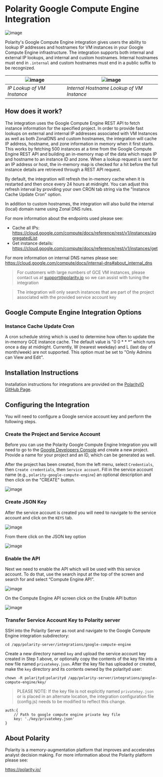 # Polarity Google Compute Engine Integration

![image](https://img.shields.io/badge/status-beta-green.svg)

Polarity's Google Compute Engine integration gives users the ability to lookup IP addresses and hostnames for VM instances in your Google Compute Engine infrastructure.  The integration supports both internal and external IP lookups, and internal and custom hostnames.  Internal hostnames must end in `.internal` and custom hostnames must end in a public suffix to be recognized.  

| ![image](./images/overlay-ip.png) | ![image](./images/overlay-host.png) |
|---|---|
|*IP Lookup of VM Instance* | *Internal Hostname Lookup of VM Instance*|

## How does it work?

The integration uses the Google Compute Engine REST API to fetch instance information for the specified project.  In order to provide fast lookups on external and internal IP addresses associated with VM Instances as well as both ZonalDNS and custom hostnames, the integration will cache IP address, hostname, and zone information in memory when it first starts.  This works by fetching 500 instances at a time from the Google Compute Engine REST API and building an in-memory map of the data which maps IP and hostname to an instance ID and zone.  When a lookup request is sent for an IP address or host, the in-memory map is checked for a hit before the full instance details are retrieved through a REST API request.

By default, the integration will refresh the in-memory cache when it is restarted and then once every 24 hours at midnight.  You can adjust this refresh interval by providing your own CRON tab string via the "Instance Cache Update Cron" option.

In addition to custom hostnames, the integration will also build the internal (local) domain name using Zonal DNS rules.

For more information about the endpoints used please see:

* Cache all IPs:  https://cloud.google.com/compute/docs/reference/rest/v1/instances/aggregatedList
* Get instance details: https://cloud.google.com/compute/docs/reference/rest/v1/instances/get

For more information on internal DNS names please see: https://cloud.google.com/compute/docs/internal-dns#about_internal_dns

> For customers with large numbers of GCE VM instances, please contact us at <a href="mailto:support@polarity.io">support@polarity.io</a> so we can assist with tuning the integration

> The integration will only search instances that are part of the project associated with the provided service account key

## Google Compute Engine Integration Options

### Instance Cache Update Cron

A cron schedule string which is used to determine how often to update the in-memory GCE instance cache.  The default value is "0 0 * * *" which runs once a day at midnight.  Currently, W (nearest weekday) and L (last day of month/week) are not supported. This option must be set to "Only Admins can View and Edit".

## Installation Instructions

Installation instructions for integrations are provided on the [PolarityIO GitHub Page](https://polarityio.github.io/).

## Configuring the Integration

You will need to configure a Google service account key and perform the following steps.

### Create the Project and Service Account

Before you can use the Polarity Google Compute Engine Integration you will need to go to the [Google Developers Console](https://console.developers.google.com/) and create a new project. Provide a name for your project and an ID, which can be generated as well.

After the project has been created, from the left menu, select `Credentials`, then `Create credentials`, then `Service account`.  Fill in the service account name (e.g., `polarity-google-compute-engine`) an optional description and then click on the "CREATE" button.

![image](images/1_create_service_account.png)

### Create JSON Key

After the service account is created you will need to navigate to the service account and click on the `KEYS` tab.  

![image](images/2_create_key.png)

From there click on the JSON key option

![image](images/3_create_json_key.png)

### Enable the API

Next we need to enable the API which will be used with this service account. To do that, use the search input at the top of the screen and search for and select “Compute Engine API”.

![image](images/4_search_api.png)

On the Compute Engine API screen click on the Enable API button

![image](images/5_enable_api.png)

### Transfer Service Account Key to Polarity server

SSH into the Polarity Server as root and navigate to the Google Compute Engine integration subdirectory:

```
cd /app/polarity-server/integrations/google-compute-engine
```

Create a new directory named `key` and upload the service account key created in Step 1 above, or optionally copy the contents of the key file into a new file named `privatekey.json`.  After the key file has uploaded or created, make the `key` directory and its contents owned by the polarityd user:

```
chown -R polarityd:polarityd /app/polarity-server/integrations/google-compute-engine/key/
```

> PLEASE NOTE: If the key file is not explicitly named `privatekey.json` or is placed in an alternate location, the integration configuration file (config.js) needs to be modified to reflect this change.

```
auth:{
    // Path to google compute engine private key file
    key: './key/privatekey.json'
}
```

## About Polarity

Polarity is a memory-augmentation platform that improves and accelerates analyst decision making.  For more information about the Polarity platform please see:

https://polarity.io/
